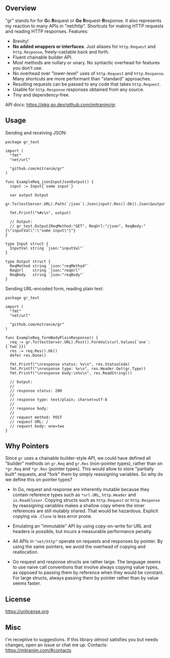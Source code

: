## Overview

"gr" stands for for **G**o **R**equest or **Go** **R**equest-**R**esponse. It also represents my reaction to many APIs in "net/http". Shortcuts for making HTTP requests and reading HTTP responses. Features:

  * Brevity!
  * **No added wrappers or interfaces**. Just aliases for `http.Request` and `http.Response`, freely-castable back and forth.
  * Fluent chainable builder API.
  * Most methods are nullary or unary. No syntactic overhead for features you don't use.
  * No overhead over "lower-level" uses of `http.Request` and `http.Response`. Many shortcuts are more performant than "standard" approaches.
  * Resulting requests can be passed to any code that takes `http.Request`.
  * Usable for `http.Response` responses obtained from any source.
  * Tiny and dependency-free.

API docs: https://pkg.go.dev/github.com/mitranim/gr.

## Usage

Sending and receiving JSON:

```golang
package gr_test

import (
  "fmt"
  "net/url"

  "github.com/mitranim/gr"
)

func ExampleReq_jsonInputJsonOutput() {
  input := Input{`some input`}

  var output Output
  gr.To(testServer.URL).Path(`/json`).Json(input).Res().Ok().Json(&output)

  fmt.Printf("%#v\n", output)

  // Output:
  // gr_test.Output{ReqMethod:"GET", ReqUrl:"/json", ReqBody:"{\"inputVal\":\"some input\"}"}
}

type Input struct {
  InputVal string `json:"inputVal"`
}

type Output struct {
  ReqMethod string `json:"reqMethod"`
  ReqUrl    string `json:"reqUrl"`
  ReqBody   string `json:"reqBody"`
}
```

Sending URL-encoded form, reading plain text:

```golang
package gr_test

import (
  "fmt"
  "net/url"

  "github.com/mitranim/gr"
)

func ExampleReq_formBodyPlainResponse() {
  req := gr.To(testServer.URL).Post().FormVals(url.Values{`one`: {`two`}})
  res := req.Res().Ok()
  defer res.Done()

  fmt.Printf("\nresponse status: %v\n", res.StatusCode)
  fmt.Printf("\nresponse type: %v\n", res.Header.Get(gr.Type))
  fmt.Printf("\nresponse body:\n%v\n", res.ReadString())

  // Output:
  //
  // response status: 200
  //
  // response type: text/plain; charset=utf-8
  //
  // response body:
  //
  // request method: POST
  // request URL: /
  // request body: one=two
}
```

## Why Pointers

Since `gr` uses a chainable builder-style API, we could have defined all "builder" methods on `gr.Req` and `gr.Res` (non-pointer types), rather than on `*gr.Req` and `*gr.Res` (pointer types). This would allow to store "partially built" requests, and "fork" them by simply reassigning variables. So why do we define this on pointer types?

* In Go, request and response are inherently mutable because they contain reference types such as `*url.URL`, `http.Header` and `io.ReadCloser`. Copying structs such as `http.Request` or `http.Response` by reassigning variables makes a shallow copy where the inner references are still mutably shared. That would be hazardous. Explicit copying via `.Clone` is less error prone.

* Emulating an "immutable" API by using copy-on-write for URL and headers is possible, but incurs a measurable performance penalty.

* All APIs in `"net/http"` operate on requests and responses by pointer. By using the same pointers, we avoid the overhead of copying and reallocation.

* Go request and response structs are rather large. The language seems to use naive call conventions that involve always copying value types, as opposed to passing them by reference when they would be constant. For large structs, always passing them by pointer rather than by value seems faster.

## License

https://unlicense.org

## Misc

I'm receptive to suggestions. If this library _almost_ satisfies you but needs changes, open an issue or chat me up. Contacts: https://mitranim.com/#contacts
